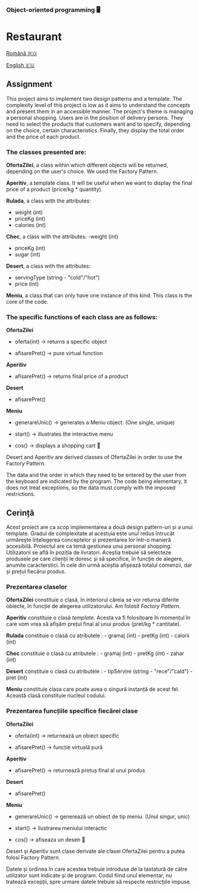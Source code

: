 ### Object-oriented programming 🖥️
# Restaurant 

[Română :romania:](#cerință)

[English :eu:](#assignment)

## Assignment

This project aims to implement two design patterns and a template. The complexity level of this project is low as it aims to understand the concepts and present them in an accessible manner. The project's theme is managing a personal shopping. Users are in the position of delivery persons. They need to select the products that customers want and to specify, depending on the choice, certain characteristics. Finally, they display the total order and the price of each product.

### The classes presented are:

**OfertaZilei**, a class within which different objects will be returned, depending on the user's choice. We used the Factory Pattern.

**Aperitiv**, a template class. It will be useful when we want to display the final price of a product (price/kg * quantity).

**Rulada**, a class with the attributes: 
- weight (int) 
- priceKg (int) 
- calories (int)

**Chec**, a class with the attributes: 
-weight (int) 
- priceKg (int) 
- sugar (int)

**Desert**, a class with the attributes: 
- servingType (string - "cold"/"hot") 
- price (int)

**Meniu**, a class that can only have one instance of this kind. This class is the core of the code.

### The specific functions of each class are as follows:

**OfertaZilei** 

- oferta(int) -> returns a specific object

- afisarePret() -> pure virtual function

**Aperitiv** 

- afisarePret() -> returns final price of a product

**Desert**

- afisarePret()

**Meniu**

- generareUnic() -> generates a Meniu object. (One single, unique)

- start() -> illustrates the interactive menu

- cos() -> displays a shopping cart :shopping_cart:

Desert and Aperitiv are derived classes of OfertaZilei in order to use the Factory Pattern.

The data and the order in which they need to be entered by the user from the keyboard are indicated by the program. The code being elementary, it does not treat exceptions, so the data must comply with the imposed restrictions.

## Cerință

Acest proiect are ca scop implementarea a două design pattern-uri și a unui template. Gradul de complexitate al acestuia este unul redus întrucât urmărește înțelegerea conceptelor și prezentarea lor într-o manieră accesibilă. Proiectul are ca temă gestiunea unui personal shopping. Utilizatorii se află în poziția de livratori. Aceștia trebuie să selecteze produsele pe care clienții le doresc și să specifice, în funcție de alegere, anumite caracterstici. În cele din urmă aceștia afișează totalul comenzii, dar și prețul fiecărui produs. 

### Prezentarea claselor 

**OfertaZilei** constituie o clasă, în interiorul căreia se vor returna diferite obiecte, în funcție de alegerea utilizatorului. Am folosit *Factory Pattern*.

**Aperitiv** constituie o clasă *template*. Acesta va fi folositoare în momentul în care vom vrea să afișăm prețul final al unui produs (pret/kg * cantitate).

**Rulada** constituie o clasă cu atributele : - gramaj (int)
                                              - pretKg (int)
                                              - calorii (int)

**Chec** constituie o clasă cu atributele : - gramaj (int)
                                            - pretKg  (int)
                                            - zahar (int)
                                            
**Desert** constituie o clasă cu atributele : - tipServire (string - "rece"/"cald")
                                              - pret (int)
                                              
**Meniu** constituie clasa care poate avea o singură instanță de acest fel. Această clasă constituie nucleul codului. 

### Prezentarea funcțiile specifice fiecărei clase

**OfertaZilei** 

- oferta(int) -> returnează un obiect specific

- afisarePret() -> funcție virtuală pură

**Aperitiv** 

- afisarePret() -> returnează pretuș final al unui produs

**Desert** 

- afisarePret()

**Meniu** 

- generareUnic() -> generează un obiect de tip meniu. (Unul singur, unic)

- start() -> ilustrarea meniului interactic
          
- cos() -> afiseaza un desen :shopping_cart:
                                              
Desert și Aperitiv sunt clase derivate ale clasei OfertaZilei pentru a putea folosi Factory Pattern.

Datele și ordinea în care acestea trebuie introduse de la tastatură de către utilizator sunt indicate și de program. Codul fiind unul elementar, nu tratează excepții, spre urmare datele trebuie să respecte restricțiile impuse. 

